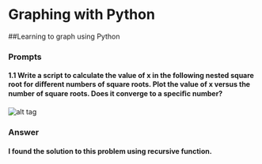 # Graphing with Python

##Learning to graph using Python

### Prompts
#### 1.1 Write a script to calculate the value of x in the following nested square root for diﬀerent numbers of square roots. Plot the value of x versus the number of square roots. Does it converge to a speciﬁc number?

![alt tag](https://raw.githubusercontent.com/Pakigya/Graphing-with-Python/blob/master/prompt.PNG)

### Answer
#### I found the solution to this problem using recursive function.
